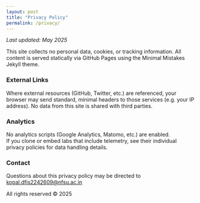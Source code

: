 ```yaml
---
layout: post
title: "Privacy Policy"
permalink: /privacy/
---
```


_Last updated: May 2025_

This site collects no personal data, cookies, or tracking information. All content is
served statically via GitHub Pages using the Minimal Mistakes Jekyll theme.

### External Links

Where external resources (GitHub, Twitter, etc.) are referenced, your browser may
send standard, minimal headers to those services (e.g. your IP address). No data
from this site is shared with third parties.

### Analytics

No analytics scripts (Google Analytics, Matomo, etc.) are enabled.  
If you clone or embed labs that include telemetry, see their individual privacy
policies for data handling details.

### Contact

Questions about this privacy policy may be directed to  
kopal.dfis2242609@nfsu.ac.in

All rights reserved © 2025  